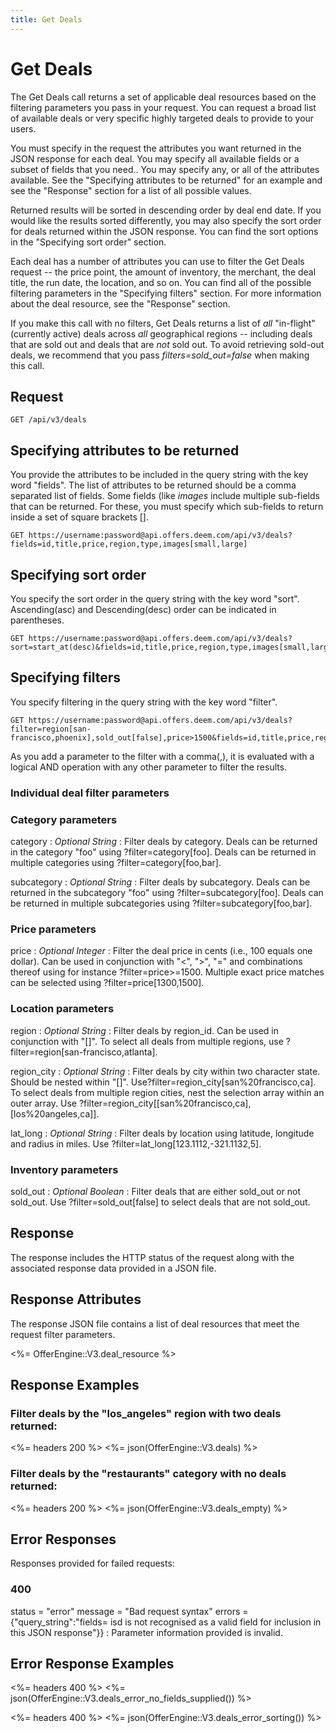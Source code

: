 ```yaml
---
title: Get Deals
---
```


# Get Deals

The Get Deals call returns a set of applicable deal resources based on the filtering parameters you pass in your request. You can request a broad list of available deals or very specific highly targeted deals to provide to your users.

You must specify in the request the attributes you want returned in the JSON response for each deal. You may specify all available fields or a subset of fields that you need.. You may specify any, or all of the attributes available. See the "Specifying attributes to be returned" for an example and see the "Response" section for a list of all possible values.

Returned results will be sorted in descending order by deal end date. If you would like the results sorted differently, you may also specify the sort order for deals returned within the JSON response. You can find the sort options in the "Specifying sort order" section.

Each deal has a number of attributes you can use to filter the Get Deals request -- the price point, the amount of inventory, the merchant, the deal title, the run date, the location, and so on. You can find all of the possible filtering parameters in the "Specifying filters" section. For more information about the deal resource, see the "Response" section.

If you make this call with no filters, Get Deals returns a list of <i>all</i> "in-flight" (currently active) deals across <i>all</i> geographical regions -- including deals that are sold out and deals that are <i>not</i> sold out. To avoid retrieving sold-out deals, we recommend that you pass <i>filters=sold_out=false</i> when making this call.

## Request

    GET /api/v3/deals

## Specifying attributes to be returned

You provide the attributes to be included in the query string with the key word "fields".
The list of attributes to be returned should be a comma separated list of fields. Some fields (like _images_ include multiple sub-fields that can be returned. For these, you must specify which sub-fields to return inside a set of square brackets [].

    GET https://username:password@api.offers.deem.com/api/v3/deals?fields=id,title,price,region,type,images[small,large]

## Specifying sort order

You specify the sort order in the query string with the key word "sort". Ascending(asc) and Descending(desc) order can be indicated in parentheses.

    GET https://username:password@api.offers.deem.com/api/v3/deals?sort=start_at(desc)&fields=id,title,price,region,type,images[small,large]

## Specifying filters

You specify filtering in the query string with the key word "filter".

    GET https://username:password@api.offers.deem.com/api/v3/deals?filter=region[san-francisco,phoenix],sold_out[false],price>1500&fields=id,title,price,region,type,images[small,large]

As you add a parameter to the filter with a comma(,), it is evaluated with a logical AND operation with any other parameter to filter the results.

### Individual deal filter parameters

### Category parameters

category
: _Optional String_ : Filter deals by category. Deals can be returned in the category "foo" using ?filter=category[foo]. Deals can be returned in multiple categories using ?filter=category[foo,bar].

subcategory
: _Optional String_ : Filter deals by subcategory. Deals can be returned in the subcategory "foo" using ?filter=subcategory[foo]. Deals can be returned in multiple subcategories using ?filter=subcategory[foo,bar].

### Price parameters

price
: _Optional Integer_ : Filter the deal price in cents (i.e., 100 equals one dollar). Can be used in conjunction with "<", ">", "=" and combinations thereof using for instance ?filter=price>=1500. Multiple exact price matches can be selected using ?filter=price[1300,1500].

### Location parameters

region
: _Optional String_ : Filter deals by region_id. Can be used in conjunction with "[]". To select all deals from multiple regions, use ?filter=region[san-francisco,atlanta].

region_city
: _Optional String_ : Filter deals by city within two character state. Should be nested within "[]". Use?filter=region_city[san%20francisco,ca]. To select deals from multiple region cities, nest the selection array within an outer array. Use ?filter=region_city[[san%20francisco,ca],[los%20angeles,ca]].

lat_long
: _Optional String_ : Filter deals by location using latitude, longitude and radius in miles. Use ?filter=lat_long[123.1112,-321.1132,5].

### Inventory parameters

sold_out
: _Optional Boolean_ : Filter deals that are either sold_out or not sold_out. Use ?filter=sold_out[false] to select deals that are not sold_out.

## Response

The response includes the HTTP status of the request along with the associated response data provided in a JSON file.

## Response Attributes

The response JSON file contains a list of deal resources that meet the request filter parameters.

<%= OfferEngine::V3.deal_resource %>

## Response Examples

### Filter deals by the "los_angeles" region with two deals returned:

<%= headers 200 %>
<%= json(OfferEngine::V3.deals) %>

### Filter deals by the "restaurants" category with no deals returned:

<%= headers 200 %>
<%= json(OfferEngine::V3.deals_empty) %>

## Error Responses

Responses provided for failed requests:

### 400

status = "error"
message = "Bad request syntax"
errors = {"query_string":"fields= isd is not recognised as a valid field for inclusion in this JSON response"}}
: Parameter information provided is invalid.

## Error Response Examples

<%= headers 400 %>
<%= json(OfferEngine::V3.deals_error_no_fields_supplied()) %>

<%= headers 400 %>
<%= json(OfferEngine::V3.deals_error_sorting()) %>
